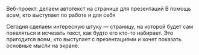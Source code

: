Веб-проект: делаем автотекст на странице для презентаций
В помощь всем, кто выступает по работе и для себя

Сегодня сделаем интересную штуку — страницу, на которой будет сам появляться и исчезать текст, как будто его кто-то набирает. Это пригодится всем, кто выступает с презентациями и хочет показать основные мысли на экране. 
